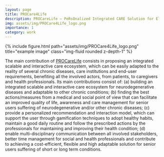 ```yaml
---
layout: page
title: PROCare4Life
description: PROCareLife – PeRsOnalized Integrated CARE Solution for Elderly facing several short or long term conditions and enabling a better quality of LIFE
img: assets/img/PROCare4Life_logo.png
importance: 1
category: work
---
```


<div class="row">
    <div class="col-sm mt-3 mt-md-0">
        {% include figure.html path="assets/img/PROCare4Life_logo.png" title="example image" class="img-fluid rounded z-depth-1" %}
    </div>
</div>
<div class="caption">
</div>

The main contribution of [PROCareLife](https://procare4life.eu/) consists in proposing an integrated scalable and interactive care ecosystem, which can be easily adapted to the reality of several chronic diseases, care institutions and end-user requirements, benefiting all the involved actors, from patients, to caregivers and health professionals. Its main contributions consist of: (a) building an integrated scalable and interactive care ecosystem for neurodegenerative diseases and adaptable to other chronic conditions; (b) finding the best actions/measures from a medical and social point of view that can facilitate an improved quality of life, awareness and care management for senior users suffering of neurodegenerative and/or other chronic diseases; (c) provide a personalized recommendation and interaction model, which can support the user through gamification techniques to adopt healthy habits, maintain a good daily routine and follow the prescribed actions by the professionals for maintaining and improving their health condition; (d) enable multi-disciplinary communication between all involved stakeholders, better time management for social and health professionals and contribute to achieving a cost-efficient, flexible and high adaptable solution for senior users suffering of short or long term conditions.
